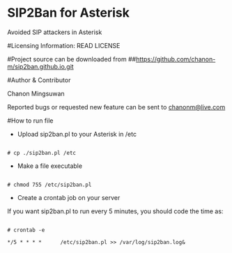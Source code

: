 # SIP2Ban for Asterisk
Avoided SIP attackers in Asterisk

#Licensing Information: READ LICENSE

#Project source can be downloaded from
##https://github.com/chanon-m/sip2ban.github.io.git

#Author & Contributor

Chanon Mingsuwan

Reported bugs or requested new feature can be sent to chanonm@live.com

#How to run file

* Upload sip2ban.pl to your Asterisk in /etc

```

# cp ./sip2ban.pl /etc

```

* Make a file executable

```

# chmod 755 /etc/sip2ban.pl

```

* Create a crontab job on your server

If you want sip2ban.pl to run every 5 minutes, you should code the time as:

```

# crontab -e 

*/5 * * * *      /etc/sip2ban.pl >> /var/log/sip2ban.log&

```
